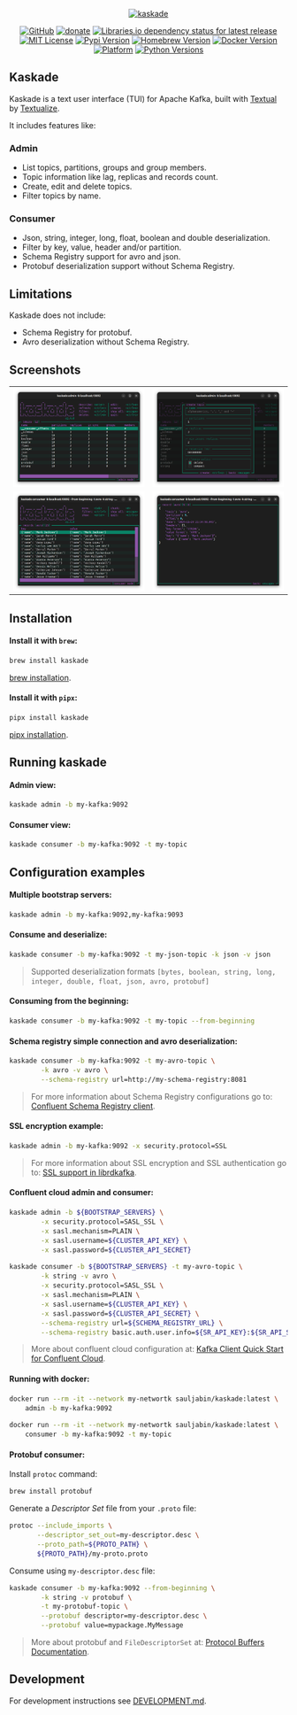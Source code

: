 <p align="center">
<a href="https://github.com/sauljabin/kaskade"><img alt="kaskade" width="400" src="https://raw.githubusercontent.com/sauljabin/kaskade/main/screenshots/banner.png"></a>
</p>

<p align="center">
<a href="https://github.com/sauljabin/kaskade"><img alt="GitHub" src="https://img.shields.io/badge/github-blueviolet?logo=github&logoColor=white"></a>
<a href="https://github.com/sponsors/sauljabin"><img alt="donate" src="https://img.shields.io/badge/donate-EA4AAA?logo=github-sponsors&logoColor=white"></a>
<a href="https://libraries.io/pypi/kaskade"><img alt="Libraries.io dependency status for latest release" src="https://img.shields.io/librariesio/release/pypi/kaskade?logo=python&logoColor=white&label="></a>
<a href="https://github.com/sauljabin/kaskade/blob/main/LICENSE"><img alt="MIT License" src="https://img.shields.io/github/license/sauljabin/kaskade"></a>
<a href="https://pypi.org/project/kaskade"><img alt="Pypi Version" src="https://img.shields.io/pypi/v/kaskade"></a>
<a href="https://formulae.brew.sh/formula/kaskade"><img alt="Homebrew Version" src="https://img.shields.io/homebrew/v/kaskade"></a>
<a href="https://hub.docker.com/r/sauljabin/kaskade/tags"><img alt="Docker Version" src="https://img.shields.io/docker/v/sauljabin/kaskade?label=dockerhub"></a>
<a href="https://pypi.org/project/kaskade"><img alt="Platform" src="https://img.shields.io/badge/os-linux%20%7C%20macos-blue"></a>
<a href="https://pypi.org/project/kaskade"><img alt="Python Versions" src="https://img.shields.io/pypi/pyversions/kaskade?label=python"></a>
</p>

## Kaskade

Kaskade is a text user interface (TUI) for Apache Kafka, built with [Textual](https://github.com/Textualize/textual)
by [Textualize](https://www.textualize.io/).

It includes features like:

### Admin

- List topics, partitions, groups and group members.
- Topic information like lag, replicas and records count.
- Create, edit and delete topics.
- Filter topics by name.

### Consumer

- Json, string, integer, long, float, boolean and double deserialization.
- Filter by key, value, header and/or partition.
- Schema Registry support for avro and json.
- Protobuf deserialization support without Schema Registry.

## Limitations

Kaskade does not include:

- Schema Registry for protobuf.
- Avro deserialization without Schema Registry.

## Screenshots

<table>
  <tr>
    <td>
      <img alt="kaskade" src="https://raw.githubusercontent.com/sauljabin/kaskade/main/screenshots/admin.png">
    </td>
    <td>
      <img alt="kaskade" src="https://raw.githubusercontent.com/sauljabin/kaskade/main/screenshots/create-topic.png">
    </td>
  </tr>
  <tr>
    <td>
      <img alt="kaskade" src="https://raw.githubusercontent.com/sauljabin/kaskade/main/screenshots/consumer.png">
    </td>
    <td>
      <img alt="kaskade" src="https://raw.githubusercontent.com/sauljabin/kaskade/main/screenshots/record.png">
    </td>
  </tr>
</table>

## Installation

#### Install it with `brew`:

```bash
brew install kaskade
```

[brew installation](https://brew.sh/).

#### Install it with `pipx`:

```bash
pipx install kaskade
```

[pipx installation](https://pipx.pypa.io/stable/installation/).

## Running kaskade

#### Admin view:

```bash
kaskade admin -b my-kafka:9092
```

#### Consumer view:

```bash
kaskade consumer -b my-kafka:9092 -t my-topic
```

## Configuration examples

#### Multiple bootstrap servers:

```bash
kaskade admin -b my-kafka:9092,my-kafka:9093
```

#### Consume and deserialize:

```bash
kaskade consumer -b my-kafka:9092 -t my-json-topic -k json -v json
```

> Supported deserialization formats `[bytes, boolean, string, long, integer, double, float, json, avro, protobuf]`

#### Consuming from the beginning:

```bash
kaskade consumer -b my-kafka:9092 -t my-topic --from-beginning
```

#### Schema registry simple connection and avro deserialization:

```bash
kaskade consumer -b my-kafka:9092 -t my-avro-topic \
        -k avro -v avro \
        --schema-registry url=http://my-schema-registry:8081
```

> For more information about Schema Registry configurations go
> to: [Confluent Schema Registry client](https://docs.confluent.io/platform/current/clients/confluent-kafka-python/html/index.html#schemaregistry-client).

#### SSL encryption example:

```bash
kaskade admin -b my-kafka:9092 -x security.protocol=SSL
```

> For more information about SSL encryption and SSL authentication go
> to: [SSL support in librdkafka](https://github.com/edenhill/librdkafka/wiki/Using-SSL-with-librdkafka#configure-librdkafka-client).

#### Confluent cloud admin and consumer:

```bash
kaskade admin -b ${BOOTSTRAP_SERVERS} \
        -x security.protocol=SASL_SSL \
        -x sasl.mechanism=PLAIN \
        -x sasl.username=${CLUSTER_API_KEY} \
        -x sasl.password=${CLUSTER_API_SECRET}
```

```bash
kaskade consumer -b ${BOOTSTRAP_SERVERS} -t my-avro-topic \
        -k string -v avro \
        -x security.protocol=SASL_SSL \
        -x sasl.mechanism=PLAIN \
        -x sasl.username=${CLUSTER_API_KEY} \
        -x sasl.password=${CLUSTER_API_SECRET} \
        --schema-registry url=${SCHEMA_REGISTRY_URL} \
        --schema-registry basic.auth.user.info=${SR_API_KEY}:${SR_API_SECRET}

```

> More about confluent cloud configuration
> at: [Kafka Client Quick Start for Confluent Cloud](https://docs.confluent.io/cloud/current/client-apps/config-client.html).

#### Running with docker:

```bash
docker run --rm -it --network my-networtk sauljabin/kaskade:latest \
    admin -b my-kafka:9092
```

```bash
docker run --rm -it --network my-networtk sauljabin/kaskade:latest \
    consumer -b my-kafka:9092 -t my-topic
```

#### Protobuf consumer:

Install `protoc` command:

```bash
brew install protobuf
```

Generate a _Descriptor Set_ file from your `.proto` file:

```bash
protoc --include_imports \
       --descriptor_set_out=my-descriptor.desc \
       --proto_path=${PROTO_PATH} \
       ${PROTO_PATH}/my-proto.proto
```

Consume using `my-descriptor.desc` file:

```bash
kaskade consumer -b my-kafka:9092 --from-beginning \
        -k string -v protobuf \
        -t my-protobuf-topic \
        --protobuf descriptor=my-descriptor.desc \
        --protobuf value=mypackage.MyMessage
```

> More about protobuf and `FileDescriptorSet` at: [Protocol Buffers Documentation](https://protobuf.dev/programming-guides/techniques/#self-description).

## Development

For development instructions see [DEVELOPMENT.md](https://github.com/sauljabin/kaskade/blob/main/DEVELOPMENT.md).
